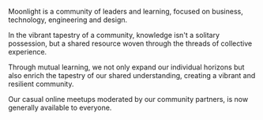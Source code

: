 Moonlight is a community of leaders and learning, focused on business, technology, engineering and design.

In the vibrant tapestry of a community, knowledge isn't a solitary possession, but a shared resource woven through the threads of collective experience.

Through mutual learning, we not only expand our individual horizons but also enrich the tapestry of our shared understanding, creating a vibrant and resilient community.

Our casual online meetups moderated by our community partners, is now generally available to everyone. 
